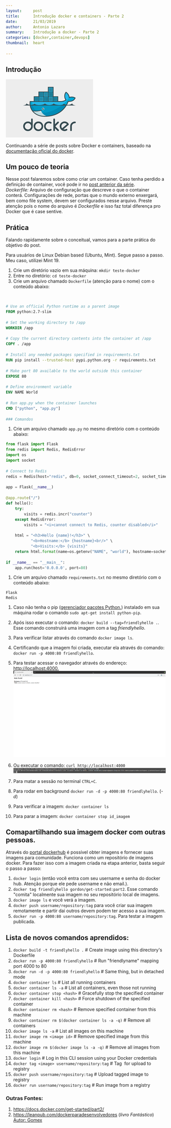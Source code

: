```yaml
---
layout:     post
title:      Introdução docker e containers - Parte 2
date:       21/03/2019
author:     Antonio Lazaro
summary:    Introdução a docker - Parte 2
categories: [docker,container,devops]
thumbnail:  heart

---
```


## Introdução

![](/static/img/docker.png)

Continuando a série de posts sobre Docker e containers, baseado na <a href="https://docs.docker.com/get-started/part2/" target="_blank">documentação oficial do docker</a>. 


## Um pouco de teoria

Nesse post falaremos sobre como criar um container. Caso tenha perdido a definição de container, você pode ir no [post anterior da série](https://antoniolazaro.dev/docker/container/devops/2019/03/21/introducao-docker-containers.html).
<br/> _Dockerfile:_ Arquivo de configuração que descreve o que o container conterá. Configurações de rede, portas que o mundo externo enxergará, bem como file system, devem ser configurados nesse arquivo. Preste atenção pois o nome do arquivo é *Dockerfile* e isso faz total diferença pro Docker que é case sentive.

## Prática
Falando rapidamente sobre o conceitual, vamos para a parte prática do objetivo do post.

Para usuários de Linux Debian based (Ubuntu, Mint). Segue passo a passo. Meu caso, utilizei Mint 19.

1. Crie um diretório vazio em sua máquina: `mkdir teste-docker`
1. Entre no diretório: ```cd teste-docker```
1. Crie um arquivo chamado ```Dockerfile``` (atenção para o nome) com o conteúdo abaixo:
<br/>

```Dockerfile 
# Use an official Python runtime as a parent image
FROM python:2.7-slim

# Set the working directory to /app
WORKDIR /app

# Copy the current directory contents into the container at /app
COPY . /app

# Install any needed packages specified in requirements.txt
RUN pip install --trusted-host pypi.python.org -r requirements.txt

# Make port 80 available to the world outside this container
EXPOSE 80

# Define environment variable
ENV NAME World

# Run app.py when the container launches
CMD ["python", "app.py"]

### Comandos
```
1. Crie um arquivo chamado ```app.py``` no mesmo diretório com o conteúdo abaixo: <br/>

```python
from flask import Flask
from redis import Redis, RedisError
import os
import socket

# Connect to Redis
redis = Redis(host="redis", db=0, socket_connect_timeout=2, socket_timeout=2)

app = Flask(__name__)

@app.route("/")
def hello():
    try:
        visits = redis.incr("counter")
    except RedisError:
        visits = "<i>cannot connect to Redis, counter disabled</i>"

    html = "<h3>Hello {name}!</h3>" \
           "<b>Hostname:</b> {hostname}<br/>" \
           "<b>Visits:</b> {visits}"
    return html.format(name=os.getenv("NAME", "world"), hostname=socket.gethostname(), visits=visits)

if __name__ == "__main__":
    app.run(host='0.0.0.0', port=80)
```

1. Crie um arquivo chamado ```requirements.txt``` no mesmo diretório com o conteúdo abaixo: <br/>

```
Flask
Redis
```
1. Caso não tenha o pip (<a href="https://pypi.org/project/pip/" target="_blank">gerenciador pacotes Python.</a>) instalado em sua máquina rodar o comando ```sudo apt-get install python-pip```. 
1. Após isso executar o comando: ```docker build --tag=friendlyhello .```. Esse comando construirá uma imagem com a tag _friendlyhello_.
1. Para verificar listar através do comando ```docker image ls```.
1. Certificando que a imagem foi criada, executar ela através do comando: ```docker run -p 4000:80 friendlyhello```.
1. Para testar acessar o navegador através do endereço: <a href="http://localhost:4000" target="_blank"> http://localhost:4000.</a> 
<br/>![](/static/img/docker-http-run-result.png)
1. Ou executar o comando: ```curl http://localhost:4000```
<br/>![](/static/img/docker-curl-run-result.png)

1. Para matar a sessão no terminal ```CTRL+C```.
1. Para rodar em background ```docker run -d -p 4000:80 friendlyhello```. (_-d_)
1. Para verificar a imagem: ```docker container ls```
1. Para parar a imagem: ```docker container stop id_imagem```

## Comapartilhando sua imagem docker com outras pessoas.

Através do <a href="https://hub.docker.com" target="_blank"> portal dockerhub</a> é possível obter imagens e fornecer suas imagens para comunidade. Funciona como um repositório de imagens docker. Para fazer isso com a imagem criada na etapa anterior, basta seguir o passo a passo:

1. ```docker login``` (então você entra com seu username e senha do docker hub. Atenção porque ele pede username e não email.).
1. ```docker tag friendlyhello gordon/get-started:part2```. Esse comando "comita" localmente sua imagem no seu repositório local de imagens.
1. ```docker image ls``` e você verá a imagem.
1. ```docker push username/repository:tag``` para você criar sua imagem remotamente e partir dai outros devem podem ter acesso a sua imagem.
1. ```docker run -p 4000:80 username/repository:tag```. Para testar a imagem publicada.

## Lista de novos comandos aprendidos:

1. ```docker build -t friendlyhello .```  # Create image using this directory's Dockerfile
1. ```docker run -p 4000:80 friendlyhello```  # Run "friendlyname" mapping port 4000 to 80
1. ```docker run -d -p 4000:80 friendlyhello```         # Same thing, but in detached mode
1. ```docker container ls```                                # List all running containers
1. ```docker container ls -a```             # List all containers, even those not running
1. ```docker container stop <hash>```           # Gracefully stop the specified container
1. ```docker container kill <hash>```         # Force shutdown of the specified container
1. ```docker container rm <hash>```        # Remove specified container from this machine
1. ```docker container rm $(docker container ls -a -q)```         # Remove all containers
1. ```docker image ls -a```                             # List all images on this machine
1. ```docker image rm <image id>```            # Remove specified image from this machine
1. ```docker image rm $(docker image ls -a -q)```   # Remove all images from this machine
1. ```docker login```             # Log in this CLI session using your Docker credentials
1. ```docker tag <image> username/repository:tag```  # Tag <image> for upload to registry
1. ```docker push username/repository:tag```            # Upload tagged image to registry
1. ```docker run username/repository:tag```                   # Run image from a registry

### Outras Fontes:
1. https://docs.docker.com/get-started/part2/
1. https://leanpub.com/dockerparadesenvolvedores (*livro Fantástico*) <a href="https://twitter.com/gomex" target="_blank">Autor: Gomex</a>

